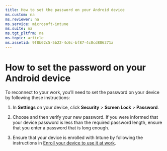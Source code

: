 ```yaml
---
title: How to set the password on your Android device
ms.custom: na
ms.reviewer: na
ms.service: microsoft-intune
ms.suite: na
ms.tgt_pltfrm: na
ms.topic: article
ms.assetid: 9f8b62c5-5b22-4c6c-bf87-4c0cd886371a
---
```

# How to set the password on your Android device
To reconnect to your work, you’ll need to set the password on your device by following these instructions:

1.  In **Settings** on your device, click **Security** &gt; **Screen Lock** &gt; **Password**.

2.  Choose and then verify your new password. If you were informed that your device password is less than the required password length, ensure that you enter a password that is long enough.

3.  Ensure that your device is enrolled with Intune by following the instructions in [Enroll your device to use it at work](http://go.microsoft.com/fwlink/?LinkId=519071).

